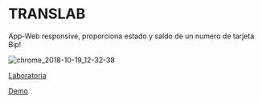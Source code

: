 # TRANSLAB
App-Web responsive, proporciona estado y saldo de un numero de tarjeta Bip!

![chrome_2018-10-19_12-32-38](https://user-images.githubusercontent.com/39093869/47228257-28a39180-d39b-11e8-9765-8745df0f5e21.png)

[Laboratoria](https://www.laboratoria.la/)

[Demo](https://translab-53dbf.firebaseapp.com/)
